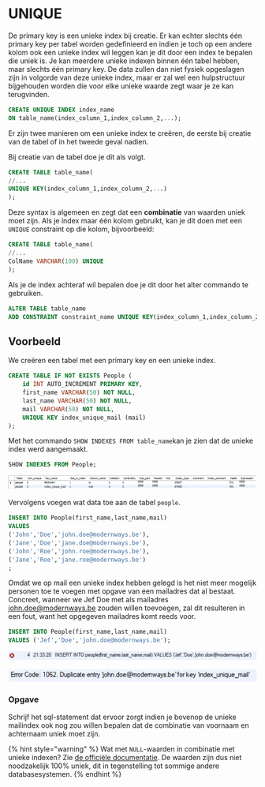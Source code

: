 # UNIQUE

De primary key is een unieke index bij creatie. Er kan echter slechts één primary key per tabel worden gedefinieerd en indien je toch op een andere kolom ook een unieke index wil leggen kan je dit door een index te bepalen die uniek is. Je kan meerdere unieke indexen binnen één tabel hebben, maar slechts één primary key. De data zullen dan niet fysiek opgeslagen zijn in volgorde van deze unieke index, maar er zal wel een hulpstructuur bijgehouden worden die voor elke unieke waarde zegt waar je ze kan terugvinden.

```sql
CREATE UNIQUE INDEX index_name
ON table_name(index_column_1,index_column_2,...);
```

Er zijn twee manieren om een unieke index te creëren, de eerste bij creatie van de tabel of in het tweede geval nadien.

Bij creatie van de tabel doe je dit als volgt.

```sql
CREATE TABLE table_name(
//...
UNIQUE KEY(index_column_1,index_column_2,...) 
);
```

Deze syntax is algemeen en zegt dat een **combinatie** van waarden uniek moet zijn. Als je index maar één kolom gebruikt, kan je dit doen met een `UNIQUE` constraint op die kolom, bijvoorbeeld:

```sql
CREATE TABLE table_name(
//...
ColName VARCHAR(100) UNIQUE
);
```

Als je de index achteraf wil bepalen doe je dit door het alter commando te gebruiken.

```sql
ALTER TABLE table_name
ADD CONSTRAINT constraint_name UNIQUE KEY(index_column_1,index_column_2,...);
```

## Voorbeeld

We creëren een tabel met een primary key en een unieke index.

```sql
CREATE TABLE IF NOT EXISTS People (
    id INT AUTO_INCREMENT PRIMARY KEY,
    first_name VARCHAR(50) NOT NULL,
    last_name VARCHAR(50) NOT NULL,
    mail VARCHAR(50) NOT NULL,
    UNIQUE KEY index_unique_mail (mail)
);
```

Met het commando `SHOW INDEXES FROM table_name`kan je zien dat de unieke index werd aangemaakt.

```sql
SHOW INDEXES FROM People;
```

![](../../.gitbook/assets/image%20%2845%29.png)

Vervolgens voegen wat data toe aan de tabel `people`.

```sql
INSERT INTO People(first_name,last_name,mail)
VALUES
('John','Doe','john.doe@modernways.be'),
('Jane','Doe','jane.doe@modernways.be'),
('John','Roe','john.roe@modernways.be'),
('Jane','Roe','jane.roe@modernways.be')
;
```

Omdat we op mail een unieke index hebben gelegd is het niet meer mogelijk personen toe te voegen met opgave van een mailadres dat al bestaat. Concreet, wanneer we Jef Doe met als mailadres john.doe@modernways.be zouden willen toevoegen, zal dit resulteren in een fout, want het opgegeven mailadres komt reeds voor.

```sql
INSERT INTO People(first_name,last_name,mail)
VALUES ('Jef','Doe','john.doe@modernways.be');
```

![](../../.gitbook/assets/image%20%2827%29.png)

![](../../.gitbook/assets/image%20%2865%29.png)

### Opgave

Schrijf het sql-statement dat ervoor zorgt indien je bovenop de unieke mailindex ook nog zou willen bepalen dat de combinatie van voornaam en achternaam uniek moet zijn.

{% hint style="warning" %}
Wat met `NULL`-waarden in combinatie met unieke indexen? Zie [de officiële documentatie](https://dev.mysql.com/doc/refman/8.0/en/create-index.html#create-index-unique). De waarden zijn dus niet noodzakelijk 100% uniek, dit in tegenstelling tot sommige andere databasesystemen.
{% endhint %}

